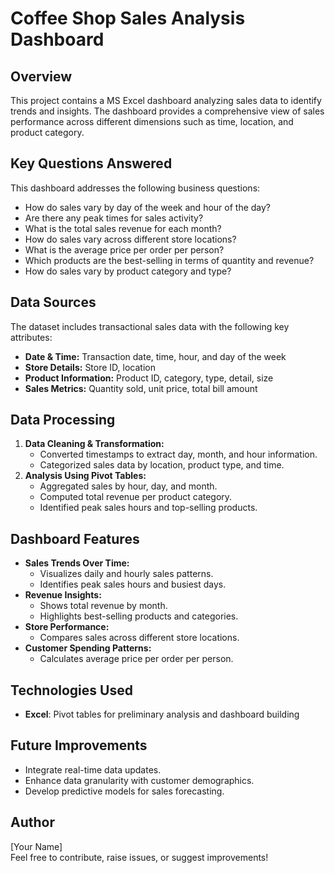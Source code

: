 # Coffee Shop Sales Analysis Dashboard

## Overview
This project contains a MS Excel dashboard analyzing sales data to identify trends and insights. The dashboard provides a comprehensive view of sales performance across different dimensions such as time, location, and product category.

## Key Questions Answered
This dashboard addresses the following business questions:
- How do sales vary by day of the week and hour of the day?
- Are there any peak times for sales activity?
- What is the total sales revenue for each month?
- How do sales vary across different store locations?
- What is the average price per order per person?
- Which products are the best-selling in terms of quantity and revenue?
- How do sales vary by product category and type?

## Data Sources
The dataset includes transactional sales data with the following key attributes:
- **Date & Time:** Transaction date, time, hour, and day of the week
- **Store Details:** Store ID, location
- **Product Information:** Product ID, category, type, detail, size
- **Sales Metrics:** Quantity sold, unit price, total bill amount

## Data Processing
1. **Data Cleaning & Transformation:**
   - Converted timestamps to extract day, month, and hour information.
   - Categorized sales data by location, product type, and time.
2. **Analysis Using Pivot Tables:**
   - Aggregated sales by hour, day, and month.
   - Computed total revenue per product category.
   - Identified peak sales hours and top-selling products.

## Dashboard Features
- **Sales Trends Over Time:**
  - Visualizes daily and hourly sales patterns.
  - Identifies peak sales hours and busiest days.
- **Revenue Insights:**
  - Shows total revenue by month.
  - Highlights best-selling products and categories.
- **Store Performance:**
  - Compares sales across different store locations.
- **Customer Spending Patterns:**
  - Calculates average price per order per person.

## Technologies Used

- **Excel**: Pivot tables for preliminary analysis and dashboard building

## Future Improvements
- Integrate real-time data updates.
- Enhance data granularity with customer demographics.
- Develop predictive models for sales forecasting.

## Author
[Your Name]  
Feel free to contribute, raise issues, or suggest improvements!

